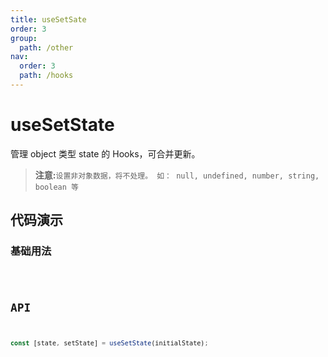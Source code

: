 ```yaml
---
title: useSetSate
order: 3
group:
  path: /other
nav:
  order: 3
  path: /hooks
---
```


# useSetState

管理 object 类型 state 的 Hooks，可合并更新。

> **注意:**`设置非对象数据，将不处理。 如： null, undefined, number, string, boolean 等`

## 代码演示

### 基础用法

<code src="./demos/basic.tsx" />

## API

```typescript
const [state, setState] = useSetState(initialState);
```
